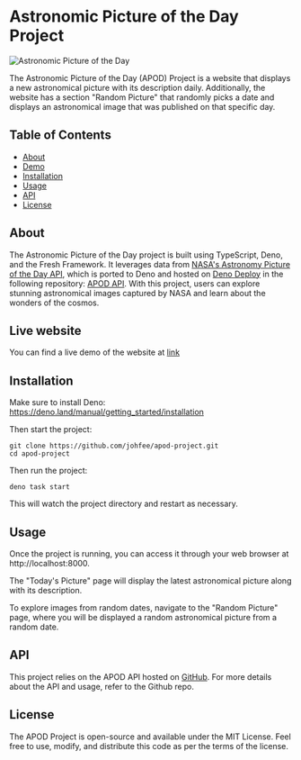 # Astronomic Picture of the Day Project

![Astronomic Picture of the Day](https://your-image-url-here.jpg)

The Astronomic Picture of the Day (APOD) Project is a website that displays a
new astronomical picture with its description daily. Additionally, the website
has a section "Random Picture" that randomly picks a date and displays an
astronomical image that was published on that specific day.

## Table of Contents

- [About](#about)
- [Demo](#demo)
- [Installation](#installation)
- [Usage](#usage)
- [API](#api)
- [License](#license)

## About

The Astronomic Picture of the Day project is built using TypeScript, Deno, and
the Fresh Framework. It leverages data from
[NASA's Astronomy Picture of the Day API](https://github.com/nasa/apod-api),
which is ported to Deno and hosted on [Deno Deploy](https://deno.com/deploy) in
the following repository: [APOD API](https://github.com/johfee/apod-api). With
this project, users can explore stunning astronomical images captured by NASA
and learn about the wonders of the cosmos.

## Live website

You can find a live demo of the website at [link](link)

## Installation

Make sure to install Deno: https://deno.land/manual/getting_started/installation

Then start the project:

```
git clone https://github.com/johfee/apod-project.git
cd apod-project
```

Then run the project:

```
deno task start
```

This will watch the project directory and restart as necessary.

## Usage

Once the project is running, you can access it through your web browser at
http://localhost:8000.

The "Today's Picture" page will display the latest astronomical picture along
with its description.

To explore images from random dates, navigate to the "Random Picture" page,
where you will be displayed a random astronomical picture from a random date.

## API

This project relies on the APOD API hosted on
[GitHub](https://github.com/johfee/apod-api). For more details about the API and
usage, refer to the Github repo.

## License

The APOD Project is open-source and available under the MIT License. Feel free
to use, modify, and distribute this code as per the terms of the license.

